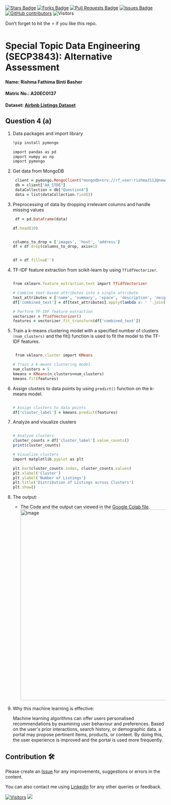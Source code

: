 <a href="https://github.com/drshahizan/SECP3843/stargazers"><img src="https://img.shields.io/github/stars/drshahizan/SECP3843" alt="Stars Badge"/></a>
<a href="https://github.com/drshahizan/SECP3843/network/members"><img src="https://img.shields.io/github/forks/drshahizan/SECP3843" alt="Forks Badge"/></a>
<a href="https://github.com/drshahizan/SECP3843/pulls"><img src="https://img.shields.io/github/issues-pr/drshahizan/SECP3843" alt="Pull Requests Badge"/></a>
<a href="https://github.com/drshahizan/SECP3843/issues"><img src="https://img.shields.io/github/issues/drshahizan/SECP3843" alt="Issues Badge"/></a>
<a href="https://github.com/drshahizan/SECP3843/graphs/contributors"><img alt="GitHub contributors" src="https://img.shields.io/github/contributors/drshahizan/SECP3843?color=2b9348"></a>
![Visitors](https://api.visitorbadge.io/api/visitors?path=https%3A%2F%2Fgithub.com%2Fdrshahizan%2FSECP3843&labelColor=%23d9e3f0&countColor=%23697689&style=flat)


Don't forget to hit the :star: if you like this repo.

# Special Topic Data Engineering (SECP3843): Alternative Assessment

#### Name: Rishma Fathima Binti Basher
#### Matric No.: A20EC0137
#### Dataset: [Airbnb Listings Dataset](https://github.com/drshahizan/dataset/tree/c8e9f4a7cbdb0c1b78ca2c73915ff56ceeb50e70/mongodb/05-airbnb)

## Question 4 (a)
  1. Data packages and import library
      ```ruby
      !pip install pymongo

      import pandas as pd
      import numpy as np
      import pymongo
      ```
     
  3. Get data from MongoDB
     ```ruby
      client = pymongo.MongoClient("mongodb+srv://rf_user:rishma3112@newcluster.vekvrpq.mongodb.net/test")
      db = client["AA_STDE"]
      dataCollection = db["Question4"]
      data = list(dataCollection.find())
      ```

     
  5. Preprocessing of data by dropping irrelevant columns and handle missing values
     ```ruby
      df = pd.DataFrame(data)

      ```
     ```ruby
     df.head(10)

      ```
     ```ruby

     columns_to_drop = ['images', 'host', 'address']
     df = df.drop(columns_to_drop, axis=1)

      ```
     ```ruby

     df = df.fillna('') 
      ```

  7. TF-IDF feature extraction from scikit-learn by using ``TfidfVectorizer``.
      ```ruby

      from sklearn.feature_extraction.text import TfidfVectorizer

      # Combine text-based attributes into a single attribute
      text_attributes = ['name', 'summary', 'space', 'description', 'neighborhood_overview', 'notes', 'transit', 'access']
      df['combined_text'] = df[text_attributes].apply(lambda x: ' '.join(x), axis=1)
      
      # Perform TF-IDF feature extraction
      vectorizer = TfidfVectorizer()
      features = vectorizer.fit_transform(df['combined_text'])
      ```
  9. Train a k-means clustering model with a specified number of clusters ``(num_clusters)`` and the fit() function is used to fit the model to the TF-IDF features.
      ```ruby

       from sklearn.cluster import KMeans
      
      # Train a k-means clustering model
      num_clusters = 5
      kmeans = KMeans(n_clusters=num_clusters)
      kmeans.fit(features)
      ```
  11. Assign clusters to data points by using ``predict()`` function on the k-means model.
      ```ruby

      # Assign clusters to data points
      df['cluster_label'] = kmeans.predict(features)
      ```
  13. Analyze and visualize clusters
       ```ruby

      # Analyze clusters
      cluster_counts = df['cluster_label'].value_counts()
      print(cluster_counts)
      
      # Visualize clusters
      import matplotlib.pyplot as plt
      
      plt.bar(cluster_counts.index, cluster_counts.values)
      plt.xlabel('Cluster')
      plt.ylabel('Number of Listings')
      plt.title('Distribution of Listings across Clusters')
      plt.show()
      ```
  15. The output:
      - The Code and the output can viewed in the [Google Colab file](https://github.com/drshahizan/SECP3843/blob/1171cb1329516edff8bad6fa64d7c0dd4743f734/submission/RishmaFathima/Question4/files/source-code/AA_Question4.ipynb).
        <img width="600" alt="image" src="https://github.com/drshahizan/SECP3843/blob/4fc1f5ec9bb57b64dae27791f218e5b22278bbae/submission/RishmaFathima/Question4/files/images/4.1.png">
    
  16. Why this machine learning is effective:
      
      Machine learning algorithms can offer users personalised recommendations by examining user behaviour and preferences. Based on the user's prior interactions,          search history, or demographic data, a portal may propose pertinent items, products, or content. By doing this, the user experience is improved and the portal         is used more frequently.
             
  







## Contribution 🛠️
Please create an [Issue](https://github.com/drshahizan/special-topic-data-engineering/issues) for any improvements, suggestions or errors in the content.

You can also contact me using [Linkedin](https://www.linkedin.com/in/drshahizan/) for any other queries or feedback.

[![Visitors](https://api.visitorbadge.io/api/visitors?path=https%3A%2F%2Fgithub.com%2Fdrshahizan&labelColor=%23697689&countColor=%23555555&style=plastic)](https://visitorbadge.io/status?path=https%3A%2F%2Fgithub.com%2Fdrshahizan)
![](https://hit.yhype.me/github/profile?user_id=81284918)


